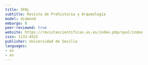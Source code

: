 ```yaml
---
title: SPAL
subtitle: Revista de Prehistoria y Arqueología
model: diamond
embargo: 0
peer-reviewed: true
website: https://revistascientificas.us.es/index.php/spal/index
issn: 1133-4525
publisher: Universidad de Sevilla
languages:
- es
- en
---
```

